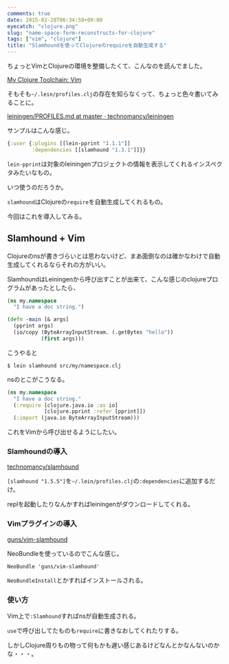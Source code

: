 ```yaml
---
comments: true
date: 2015-02-28T06:34:59+09:00
eyecatch: "clojure.png"
slug: "name-space-form-reconstructs-for-clojure"
tags: ["vim", "clojure"]
title: "Slamhoundを使ってClojureのrequireを自動生成する"
---
```


ちょっとVimとClojureの環境を整備したくて、こんなのを読んでました。

[My Clojure Toolchain: Vim](http://blog.venanti.us/clojure-vim/)

そもそも`~/.lein/profiles.clj`の存在を知らなくって、ちょっと色々書いてみることに。

[leiningen/PROFILES.md at master · technomancy/leiningen](https://github.com/technomancy/leiningen/blob/master/doc/PROFILES.md)

サンプルはこんな感じ。

``` clojure
{:user {:plugins [[lein-pprint "1.1.1"]]
        :dependencies [[slamhound "1.3.1"]]}}
```

`lein-pprint`は対象のleiningenプロジェクトの情報を表示してくれるインスペクタみたいなもの。

いつ使うのだろうか。

`slamhound`はClojureの`require`を自動生成してくれるもの。

今回はこれを導入してみる。

## Slamhound + Vim

Clojureのnsが書きづらいとは思わないけど、まあ面倒なのは確かなわけで自動生成してくれるならそれの方がいい。

SlamhoundはLeiningenから呼び出すことが出来て、こんな感じのclojureプログラムがあったとしたら、

``` clojure
(ns my.namespace
  "I have a doc string.")

(defn -main [& args]
  (pprint args)
  (io/copy (ByteArrayInputStream. (.getBytes "hello"))
           (first args)))
```

こうやると

```
$ lein slamhound src/my/namespace.clj
```

nsのとこがこうなる。

``` clojure
(ns my.namespace
  "I have a doc string."
  (:require [clojure.java.io :as io]
            [clojure.pprint :refer [pprint]])
  (:import (java.io ByteArrayInputStream)))
```

これをVimから呼び出せるようにしたい。

### Slamhoundの導入

[technomancy/slamhound](https://github.com/technomancy/slamhound)

`[slamhound "1.5.5"]`を`~/.lein/profiles.clj`の`:dependencies`に追加するだけ。

replを起動したりなんかすればleiningenがダウンロードしてくれる。

### Vimプラグインの導入

[guns/vim-slamhound](https://github.com/guns/vim-slamhound)

NeoBundleを使っているのでこんな感じ。

```
NeoBundle 'guns/vim-slamhound'
```

`NeoBundleInstall`とかすればインストールされる。

### 使い方

Vim上で`:Slamhound`すればnsが自動生成される。

`use`で呼び出してたものも`require`に書きなおしてくれたりする。

しかしClojure周りもの物って何もかも遅い感じあるけどなんとかなんないのかな・・・。

